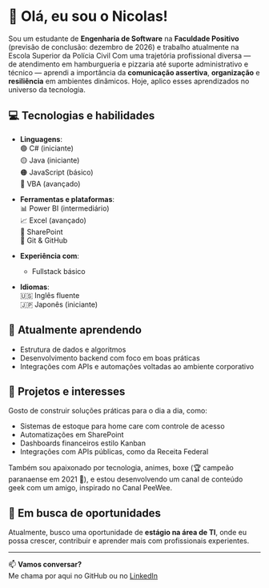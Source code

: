 # 👋 Olá, eu sou o Nicolas!

Sou um estudante de **Engenharia de Software** na **Faculdade Positivo** (previsão de conclusão: dezembro de 2026) e trabalho atualmente na Escola Superior da Polícia Civil
Com uma trajetória profissional diversa — de atendimento em hamburgueria e pizzaria até suporte administrativo e técnico — aprendi a importância da **comunicação assertiva**, **organização** e **resiliência** em ambientes dinâmicos. Hoje, aplico esses aprendizados no universo da tecnologia.

## 💻 Tecnologias e habilidades

- **Linguagens**:  
  🟢 C# (iniciante)  
  🟡 Java (iniciante)  
  🟠 JavaScript (básico)  
  🔵 VBA (avançado)

- **Ferramentas e plataformas**:  
  📊 Power BI (intermediário)  
  📈 Excel (avançado)  
  🧩 SharePoint  
  🧰 Git & GitHub  

- **Experiência com**:  
  - Fullstack básico  


- **Idiomas**:  
  🇺🇸 Inglês fluente  
  🇯🇵 Japonês (iniciante)

## 🌱 Atualmente aprendendo

- Estrutura de dados e algoritmos  
- Desenvolvimento backend com foco em boas práticas  
- Integrações com APIs e automações voltadas ao ambiente corporativo  

## 🧠 Projetos e interesses

Gosto de construir soluções práticas para o dia a dia, como:

- Sistemas de estoque para home care com controle de acesso
- Automatizações em SharePoint
- Dashboards financeiros estilo Kanban
- Integrações com APIs públicas, como da Receita Federal

Também sou apaixonado por tecnologia, animes, boxe (🏆 campeão paranaense em 2021 🥊), e estou desenvolvendo um canal de conteúdo geek com um amigo, inspirado no Canal PeeWee.

## 🚀 Em busca de oportunidades

Atualmente, busco uma oportunidade de **estágio na área de TI**, onde eu possa crescer, contribuir e aprender mais com profissionais experientes.

---

📫 **Vamos conversar?**  
Me chama por aqui no GitHub ou no [LinkedIn](https://www.linkedin.com/in/nicolas-teixeira-jeremias-a261b0275/)
